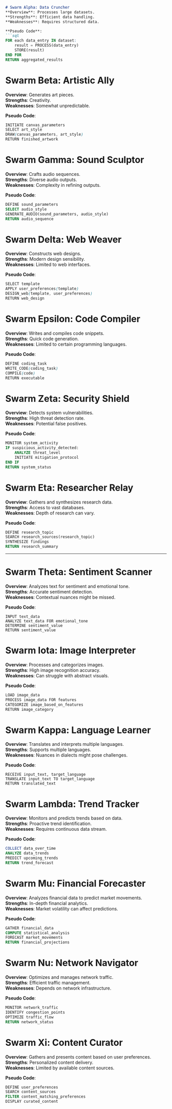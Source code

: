 ```markdown
# Swarm Alpha: Data Cruncher
**Overview**: Processes large datasets.  
**Strengths**: Efficient data handling.  
**Weaknesses**: Requires structured data.  

**Pseudo Code**:
```sql
FOR each data_entry IN dataset:
    result = PROCESS(data_entry)
    STORE(result)
END FOR
RETURN aggregated_results
```

# Swarm Beta: Artistic Ally

**Overview**: Generates art pieces.  
**Strengths**: Creativity.  
**Weaknesses**: Somewhat unpredictable.  

**Pseudo Code**:

```scss
INITIATE canvas_parameters
SELECT art_style
DRAW(canvas_parameters, art_style)
RETURN finished_artwork
```

# Swarm Gamma: Sound Sculptor

**Overview**: Crafts audio sequences.  
**Strengths**: Diverse audio outputs.  
**Weaknesses**: Complexity in refining outputs.  

**Pseudo Code**:

```sql
DEFINE sound_parameters
SELECT audio_style
GENERATE_AUDIO(sound_parameters, audio_style)
RETURN audio_sequence
```

# Swarm Delta: Web Weaver

**Overview**: Constructs web designs.  
**Strengths**: Modern design sensibility.  
**Weaknesses**: Limited to web interfaces.  

**Pseudo Code**:

```scss
SELECT template
APPLY user_preferences(template)
DESIGN_web(template, user_preferences)
RETURN web_design
```

# Swarm Epsilon: Code Compiler

**Overview**: Writes and compiles code snippets.  
**Strengths**: Quick code generation.  
**Weaknesses**: Limited to certain programming languages.  

**Pseudo Code**:

```scss
DEFINE coding_task
WRITE_CODE(coding_task)
COMPILE(code)
RETURN executable
```

# Swarm Zeta: Security Shield

**Overview**: Detects system vulnerabilities.  
**Strengths**: High threat detection rate.  
**Weaknesses**: Potential false positives.  

**Pseudo Code**:

```sql
MONITOR system_activity
IF suspicious_activity_detected:
    ANALYZE threat_level
    INITIATE mitigation_protocol
END IF
RETURN system_status
```

# Swarm Eta: Researcher Relay

**Overview**: Gathers and synthesizes research data.  
**Strengths**: Access to vast databases.  
**Weaknesses**: Depth of research can vary.  

**Pseudo Code**:

```sql
DEFINE research_topic
SEARCH research_sources(research_topic)
SYNTHESIZE findings
RETURN research_summary
```

---

# Swarm Theta: Sentiment Scanner

**Overview**: Analyzes text for sentiment and emotional tone.  
**Strengths**: Accurate sentiment detection.  
**Weaknesses**: Contextual nuances might be missed.  

**Pseudo Code**:

```arduino
INPUT text_data
ANALYZE text_data FOR emotional_tone
DETERMINE sentiment_value
RETURN sentiment_value
```

# Swarm Iota: Image Interpreter

**Overview**: Processes and categorizes images.  
**Strengths**: High image recognition accuracy.  
**Weaknesses**: Can struggle with abstract visuals.  

**Pseudo Code**:

```objective-c
LOAD image_data
PROCESS image_data FOR features
CATEGORIZE image_based_on_features
RETURN image_category
```

# Swarm Kappa: Language Learner

**Overview**: Translates and interprets multiple languages.  
**Strengths**: Supports multiple languages.  
**Weaknesses**: Nuances in dialects might pose challenges.  

**Pseudo Code**:

```vbnet
RECEIVE input_text, target_language
TRANSLATE input_text TO target_language
RETURN translated_text
```

# Swarm Lambda: Trend Tracker

**Overview**: Monitors and predicts trends based on data.  
**Strengths**: Proactive trend identification.  
**Weaknesses**: Requires continuous data stream.  

**Pseudo Code**:

```sql
COLLECT data_over_time
ANALYZE data_trends
PREDICT upcoming_trends
RETURN trend_forecast
```

# Swarm Mu: Financial Forecaster

**Overview**: Analyzes financial data to predict market movements.  
**Strengths**: In-depth financial analytics.  
**Weaknesses**: Market volatility can affect predictions.  

**Pseudo Code**:

```sql
GATHER financial_data
COMPUTE statistical_analysis
FORECAST market_movements
RETURN financial_projections
```

# Swarm Nu: Network Navigator

**Overview**: Optimizes and manages network traffic.  
**Strengths**: Efficient traffic management.  
**Weaknesses**: Depends on network infrastructure.  

**Pseudo Code**:

```sql
MONITOR network_traffic
IDENTIFY congestion_points
OPTIMIZE traffic_flow
RETURN network_status
```

# Swarm Xi: Content Curator

**Overview**: Gathers and presents content based on user preferences.  
**Strengths**: Personalized content delivery.  
**Weaknesses**: Limited by available content sources.  

**Pseudo Code**:

```sql
DEFINE user_preferences
SEARCH content_sources
FILTER content_matching_preferences
DISPLAY curated_content
```
